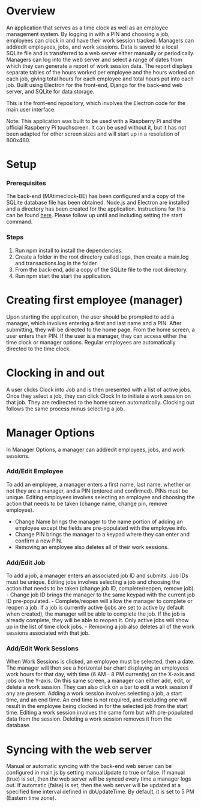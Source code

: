<h1>Overview</h1>

An application that serves as a time clock as well as an employee management system. By logging in with a PIN and choosing a job, employees can clock in and have their work session tracked. Managers can add/edit employees, jobs, and work sessions. Data is saved to a local SQLite file and is transferred to a web server either manually or periodically. Managers can log into the web server and select a range of dates from which they can generate a report of work session data. The report displays separate tables of the hours worked per employee and the hours worked on each job, giving total hours for each employee and total hours put into each job. Built using Electron for the front-end, Django for the back-end web server, and SQLite for data storage.

This is the front-end repository, which involves the Electron code for the main user interface.

Note: This application was built to be used with a Raspberry Pi and the official Raspberry Pi touchscreen. It can be used without it, but it has not been adapted for other screen sizes and will start up in a resolution of 800x480.

<h1>Setup</h1>

<h3>Prerequisites</h3>

The back-end (MAtimeclock-BE) has been configured and a copy of the SQLite database file has been obtained.
Node.js and Electron are installed and a directory has been created for the application. Instructions for this can be found [here](https://www.electronjs.org/docs/latest/tutorial/quick-start). Please follow up until and including setting the start command.

<h3>Steps</h3>

1) Run npm install to install the dependencies.
2) Create a folder in the root directory called logs, then create a main.log and transactions.log in the folder.
3) From the back-end, add a copy of the SQLite file to the root directory.
4) Run npm start the start the application.

<h1>Creating first employee (manager)</h1>

Upon starting the application, the user should be prompted to add a manager, which involves entering a first and last name and a PIN. After submitting, they will be directed to the home page.
From the home screen, a user enters their PIN. If the user is a manager, they can access either the time clock or manager options. Regular employees are automatically directed to the time clock.

<h1>Clocking in and out</h1>

A user clicks Clock into Job and is then presented with a list of active jobs. Once they select a job, they can click Clock In to initiate a work session on that job. They are redirected to the home screen automatically. 
Clocking out follows the same process minus selecting a job.

<h1>Manager Options</h1>

In Manager Options, a manager can add/edit employees, jobs, and work sessions.

<h3>Add/Edit Employee</h3>

To add an employee, a manager enters a first name, last name, whether or not they are a manager, and a PIN (entered and confirmed). PINs must be unique.
Editing employees involves selecting an employee and choosing the action that needs to be taken (change name, change pin, remove employee). 
  - Change Name brings the manager to the name portion of adding an employee except the fields are pre-populated with the employee info. 
  - Change PIN brings the manager to a keypad where they can enter and confirm a new PIN. 
  - Removing an employee also deletes all of their work sessions.

<h3>Add/Edit Job</h3>
To add a job, a manager enters an associated job ID and submits. Job IDs must be unique.
Editing jobs involves selecting a job and choosing the action that needs to be taken (change job ID, complete/reopen, remove job).
  - Change job ID brings the manager to the same keypad with the current job ID pre-populated.
  - Complete/reopen will allow the manager to complete or reopen a job. If a job is currently active (jobs are set to active by default when created), the manager will be able to complete the job. If the job is already        complete, they will be able to reopen it. Only active jobs will show up in the list of time clock jobs.
  - Removing a job also deletes all of the work sessions associated with that job.

<h3>Add/Edit Work Sessions</h3>
When Work Sessions is clicked, an employee must be selected, then a date. The manager will then see a horizontal bar chart displaying an employees work hours for that day, with time (6 AM - 8 PM currently) on the X-axis and jobs on the Y-axis. On this same screen, a manager can either add, edit, or delete a work session. They can also click on a bar to edit a work session if any are present.
Adding a work session involves selecting a job, a start time, and an end time. An end time is not required, and excluding one will result in the employee being clocked in for the selected job from the start time.
Editing a work session involves the same form but with pre-populated data from the session.
Deleting a work session removes it from the database.

<h1>Syncing with the web server</h1>
Manual or automatic syncing with the back-end web server can be configured in main.js by setting manualUpdate to true or false.
If manual (true) is set, then the web server will be synced every time a manager logs out.
If automatic (false) is set, then the web server will be updated at a specified time interval defined in dbUpdateTime. By default, it is set to 5 PM (Eastern time zone).
